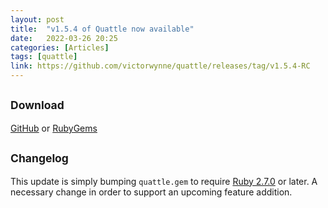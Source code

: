 ```yaml
---
layout: post
title:  "v1.5.4 of Quattle now available"
date:   2022-03-26 20:25
categories: [Articles]
tags: [quattle]
link: https://github.com/victorwynne/quattle/releases/tag/v1.5.4-RC
---
```


## <small>Download</small>
[GitHub](https://github.com/victorwynne/quattle/releases) or [RubyGems](https://rubygems.org/gems/quattle)<br>

## <small>Changelog</small>

This update is simply bumping `quattle.gem` to require [Ruby 2.7.0](https://www.ruby-lang.org/en/news/2019/12/25/ruby-2-7-0-released/) or later. A necessary change in order to support an upcoming feature addition.
